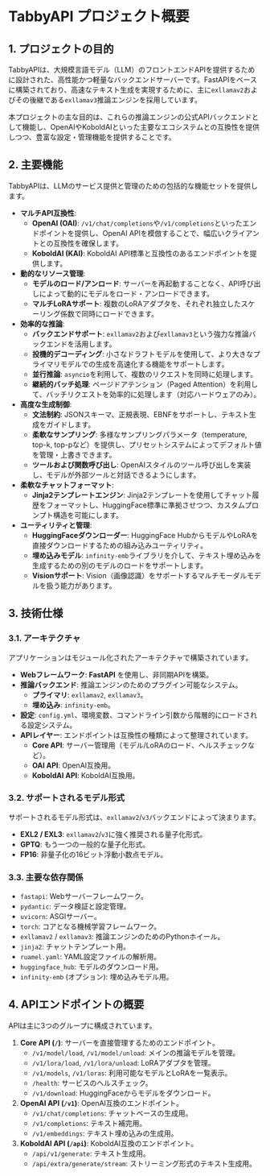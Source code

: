 # TabbyAPI プロジェクト概要

## 1. プロジェクトの目的

TabbyAPIは、大規模言語モデル（LLM）のフロントエンドAPIを提供するために設計された、高性能かつ軽量なバックエンドサーバーです。FastAPIをベースに構築されており、高速なテキスト生成を実現するために、主に`exllamav2`およびその後継である`exllamav3`推論エンジンを採用しています。

本プロジェクトの主な目的は、これらの推論エンジンの公式APIバックエンドとして機能し、OpenAIやKoboldAIといった主要なエコシステムとの互換性を提供しつつ、豊富な設定・管理機能を提供することです。

## 2. 主要機能

TabbyAPIは、LLMのサービス提供と管理のための包括的な機能セットを提供します。

- **マルチAPI互換性**:
  - **OpenAI (OAI)**: `/v1/chat/completions`や`/v1/completions`といったエンドポイントを提供し、OpenAI APIを模倣することで、幅広いクライアントとの互換性を確保します。
  - **KoboldAI (KAI)**: KoboldAI API標準と互換性のあるエンドポイントを提供します。
- **動的なリソース管理**:
  - **モデルのロード/アンロード**: サーバーを再起動することなく、API呼び出しによって動的にモデルをロード・アンロードできます。
  - **マルチLoRAサポート**: 複数のLoRAアダプタを、それぞれ独立したスケーリング係数で同時にロードできます。
- **効率的な推論**:
  - **バックエンドサポート**: `exllamav2`および`exllamav3`という強力な推論バックエンドを活用します。
  - **投機的デコーディング**: 小さなドラフトモデルを使用して、より大きなプライマリモデルでの生成を高速化する機能をサポートします。
  - **並行推論**: `asyncio`を利用して、複数のリクエストを同時に処理します。
  - **継続的バッチ処理**: ページドアテンション（Paged Attention）を利用して、バッチリクエストを効率的に処理します（対応ハードウェアのみ）。
- **高度な生成制御**:
  - **文法制約**: JSONスキーマ、正規表現、EBNFをサポートし、テキスト生成をガイドします。
  - **柔軟なサンプリング**: 多様なサンプリングパラメータ（temperature, top-k, top-pなど）を提供し、プリセットシステムによってデフォルト値を管理・上書きできます。
  - **ツールおよび関数呼び出し**: OpenAIスタイルのツール呼び出しを実装し、モデルが外部ツールと対話できるようにします。
- **柔軟なチャットフォーマット**:
  - **Jinja2テンプレートエンジン**: Jinja2テンプレートを使用してチャット履歴をフォーマットし、HuggingFace標準に準拠させつつ、カスタムプロンプト構造を可能にします。
- **ユーティリティと管理**:
  - **HuggingFaceダウンローダー**: HuggingFace HubからモデルやLoRAを直接ダウンロードするための組み込みユーティリティ。
  - **埋め込みモデル**: `infinity-emb`ライブラリを介して、テキスト埋め込みを生成するための別のモデルのロードをサポートします。
  - **Visionサポート**: Vision（画像認識）をサポートするマルチモーダルモデルを扱う能力があります。

## 3. 技術仕様

### 3.1. アーキテクチャ

アプリケーションはモジュール化されたアーキテクチャで構築されています。

- **Webフレームワーク**: **FastAPI** を使用し、非同期APIを構築。
- **推論バックエンド**: 推論エンジンのためのプラグイン可能なシステム。
  - **プライマリ**: `exllamav2`, `exllamav3`。
  - **埋め込み**: `infinity-emb`。
- **設定**: `config.yml`、環境変数、コマンドライン引数から階層的にロードされる設定システム。
- **APIレイヤー**: エンドポイントは互換性の種類によって整理されています。
  - **Core API**: サーバー管理用（モデル/LoRAのロード、ヘルスチェックなど）。
  - **OAI API**: OpenAI互換用。
  - **KoboldAI API**: KoboldAI互換用。

### 3.2. サポートされるモデル形式

サポートされるモデル形式は、`exllamav2`/`v3`バックエンドによって決まります。

- **EXL2 / EXL3**: `exllamav2`/`v3`に強く推奨される量子化形式。
- **GPTQ**: もう一つの一般的な量子化形式。
- **FP16**: 非量子化の16ビット浮動小数点モデル。

### 3.3. 主要な依存関係

- `fastapi`: Webサーバーフレームワーク。
- `pydantic`: データ検証と設定管理。
- `uvicorn`: ASGIサーバー。
- `torch`: コアとなる機械学習フレームワーク。
- `exllamav2` / `exllamav3`: 推論エンジンのためのPythonホイール。
- `jinja2`: チャットテンプレート用。
- `ruamel.yaml`: YAML設定ファイルの解析用。
- `huggingface_hub`: モデルのダウンロード用。
- `infinity-emb` (オプション): 埋め込みモデル用。

## 4. APIエンドポイントの概要

APIは主に3つのグループに構成されています。

1. **Core API (`/`)**: サーバーを直接管理するためのエンドポイント。
    - `/v1/model/load`, `/v1/model/unload`: メインの推論モデルを管理。
    - `/v1/lora/load`, `/v1/lora/unload`: LoRAアダプタを管理。
    - `/v1/models`, `/v1/loras`: 利用可能なモデルとLoRAを一覧表示。
    - `/health`: サービスのヘルスチェック。
    - `/v1/download`: HuggingFaceからモデルをダウンロード。
2. **OpenAI API (`/v1`)**: OpenAI互換のエンドポイント。
    - `/v1/chat/completions`: チャットベースの生成用。
    - `/v1/completions`: テキスト補完用。
    - `/v1/embeddings`: テキスト埋め込みの生成用。
3. **KoboldAI API (`/api`)**: KoboldAI互換のエンドポイント。
    - `/api/v1/generate`: テキスト生成用。
    - `/api/extra/generate/stream`: ストリーミング形式のテキスト生成用。
